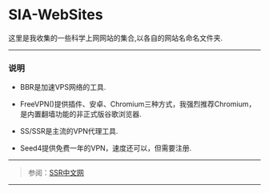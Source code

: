 # SIA-WebSites

这里是我收集的一些科学上网网站的集合,以各自的网站名命名文件夹.

---

### 说明

* BBR是加速VPS网络的工具.

* FreeVPN()提供插件、安卓、Chromium三种方式，我强烈推荐Chromium，是内置翻墙功能的非正式版谷歌浏览器.

* SS/SSR是主流的VPN代理工具.

* Seed4提供免费一年的VPN，速度还可以，但需要注册.

---

>参阅：[SSR中文网](https://ssr.tools/)

---



